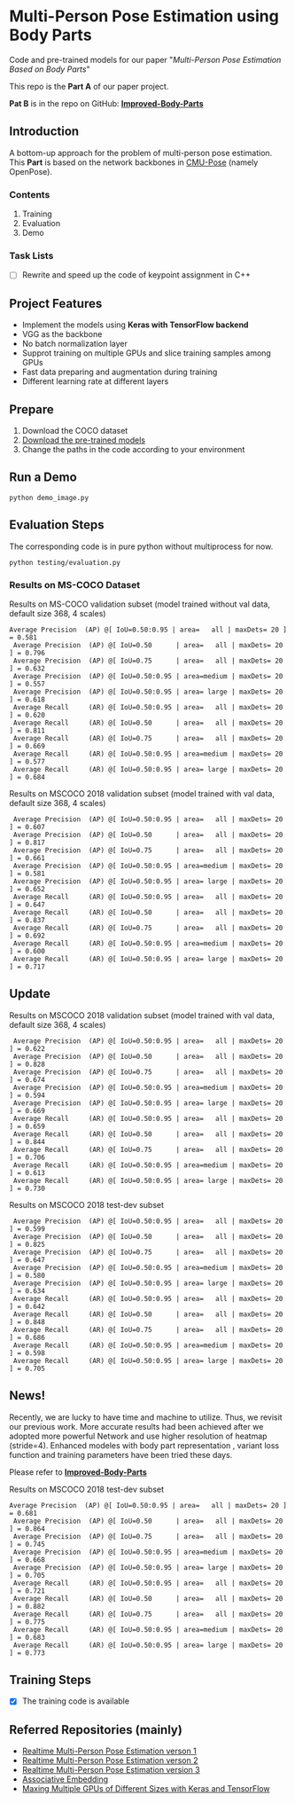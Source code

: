 # Multi-Person Pose Estimation using Body Parts

Code and pre-trained models for our paper "*Multi-Person Pose Estimation Based on Body Parts*"

This repo is the **Part A** of our paper project.

**Pat B** is in the repo on GitHub: [**Improved-Body-Parts**](https://github.com/jialee93/Improved-Body-Parts)



## Introduction

A bottom-up approach for the problem of multi-person pose estimation. This **Part** is based on the network backbones in [CMU-Pose](https://github.com/ZheC/Realtime_Multi-Person_Pose_Estimation) (namely OpenPose). 

### Contents

1. Training 
2. Evaluation 
3. Demo

### Task Lists

- [ ] Rewrite and speed up the code of keypoint assignment in C++ 

## Project Features

- Implement the models using **Keras with TensorFlow backend**
- VGG as the backbone
- No batch normalization layer 
- Supprot training on multiple GPUs and slice training samples among GPUs
- Fast data preparing and augmentation during training
- Different learning rate at different layers

## Prepare

1. Download the COCO dataset 
2. [Download the pre-trained models](https://www.dropbox.com/s/bsr03ahhnaxppnf/model%26demo.rar?dl=0) 
3. Change the paths in the code according to your environment

## Run a Demo

`python demo_image.py`

## Evaluation Steps

The corresponding code is in pure python without multiprocess for now.

`python testing/evaluation.py` 

### Results on MS-COCO  Dataset

Results on MS-COCO validation subset (model trained without val data, default size 368, 4 scales)

```
Average Precision  (AP) @[ IoU=0.50:0.95 | area=   all | maxDets= 20 ] = 0.581
 Average Precision  (AP) @[ IoU=0.50      | area=   all | maxDets= 20 ] = 0.796
 Average Precision  (AP) @[ IoU=0.75      | area=   all | maxDets= 20 ] = 0.632
 Average Precision  (AP) @[ IoU=0.50:0.95 | area=medium | maxDets= 20 ] = 0.557
 Average Precision  (AP) @[ IoU=0.50:0.95 | area= large | maxDets= 20 ] = 0.618
 Average Recall     (AR) @[ IoU=0.50:0.95 | area=   all | maxDets= 20 ] = 0.620
 Average Recall     (AR) @[ IoU=0.50      | area=   all | maxDets= 20 ] = 0.811
 Average Recall     (AR) @[ IoU=0.75      | area=   all | maxDets= 20 ] = 0.669
 Average Recall     (AR) @[ IoU=0.50:0.95 | area=medium | maxDets= 20 ] = 0.577
 Average Recall     (AR) @[ IoU=0.50:0.95 | area= large | maxDets= 20 ] = 0.684
```

Results on MSCOCO 2018 validation subset (model trained with val data, default size 368, 4 scales)

```
 Average Precision  (AP) @[ IoU=0.50:0.95 | area=   all | maxDets= 20 ] = 0.607
 Average Precision  (AP) @[ IoU=0.50      | area=   all | maxDets= 20 ] = 0.817
 Average Precision  (AP) @[ IoU=0.75      | area=   all | maxDets= 20 ] = 0.661
 Average Precision  (AP) @[ IoU=0.50:0.95 | area=medium | maxDets= 20 ] = 0.581
 Average Precision  (AP) @[ IoU=0.50:0.95 | area= large | maxDets= 20 ] = 0.652
 Average Recall     (AR) @[ IoU=0.50:0.95 | area=   all | maxDets= 20 ] = 0.647
 Average Recall     (AR) @[ IoU=0.50      | area=   all | maxDets= 20 ] = 0.837
 Average Recall     (AR) @[ IoU=0.75      | area=   all | maxDets= 20 ] = 0.692
 Average Recall     (AR) @[ IoU=0.50:0.95 | area=medium | maxDets= 20 ] = 0.600
 Average Recall     (AR) @[ IoU=0.50:0.95 | area= large | maxDets= 20 ] = 0.717
```

## Update 

Results on MSCOCO 2018 validation subset (model trained with val data, default size 368, 4 scales)

```
 Average Precision  (AP) @[ IoU=0.50:0.95 | area=   all | maxDets= 20 ] = 0.622
 Average Precision  (AP) @[ IoU=0.50      | area=   all | maxDets= 20 ] = 0.828
 Average Precision  (AP) @[ IoU=0.75      | area=   all | maxDets= 20 ] = 0.674
 Average Precision  (AP) @[ IoU=0.50:0.95 | area=medium | maxDets= 20 ] = 0.594
 Average Precision  (AP) @[ IoU=0.50:0.95 | area= large | maxDets= 20 ] = 0.669
 Average Recall     (AR) @[ IoU=0.50:0.95 | area=   all | maxDets= 20 ] = 0.659
 Average Recall     (AR) @[ IoU=0.50      | area=   all | maxDets= 20 ] = 0.844
 Average Recall     (AR) @[ IoU=0.75      | area=   all | maxDets= 20 ] = 0.706
 Average Recall     (AR) @[ IoU=0.50:0.95 | area=medium | maxDets= 20 ] = 0.613
 Average Recall     (AR) @[ IoU=0.50:0.95 | area= large | maxDets= 20 ] = 0.730
```

Results on MSCOCO 2018 test-dev subset 

```
 Average Precision  (AP) @[ IoU=0.50:0.95 | area=   all | maxDets= 20 ] = 0.599
 Average Precision  (AP) @[ IoU=0.50      | area=   all | maxDets= 20 ] = 0.825
 Average Precision  (AP) @[ IoU=0.75      | area=   all | maxDets= 20 ] = 0.647
 Average Precision  (AP) @[ IoU=0.50:0.95 | area=medium | maxDets= 20 ] = 0.580
 Average Precision  (AP) @[ IoU=0.50:0.95 | area= large | maxDets= 20 ] = 0.634
 Average Recall     (AR) @[ IoU=0.50:0.95 | area=   all | maxDets= 20 ] = 0.642
 Average Recall     (AR) @[ IoU=0.50      | area=   all | maxDets= 20 ] = 0.848
 Average Recall     (AR) @[ IoU=0.75      | area=   all | maxDets= 20 ] = 0.686
 Average Recall     (AR) @[ IoU=0.50:0.95 | area=medium | maxDets= 20 ] = 0.598
 Average Recall     (AR) @[ IoU=0.50:0.95 | area= large | maxDets= 20 ] = 0.705
```

## News!

Recently, we are lucky to have time and machine to utilize. Thus, we revisit our previous work.
More accurate results had been achieved after we adopted more powerful Network and 
use higher resolution of heatmap (stride=4). Enhanced modeles with body part representation
, variant loss function and training parameters have been tried these days. 

Please refer to  [**Improved-Body-Parts**](https://github.com/jialee93/Improved-Body-Parts)

Results on MSCOCO 2018 test-dev subset 
```
Average Precision  (AP) @[ IoU=0.50:0.95 | area=   all | maxDets= 20 ] = 0.681
 Average Precision  (AP) @[ IoU=0.50      | area=   all | maxDets= 20 ] = 0.864
 Average Precision  (AP) @[ IoU=0.75      | area=   all | maxDets= 20 ] = 0.745
 Average Precision  (AP) @[ IoU=0.50:0.95 | area=medium | maxDets= 20 ] = 0.668
 Average Precision  (AP) @[ IoU=0.50:0.95 | area= large | maxDets= 20 ] = 0.705
 Average Recall     (AR) @[ IoU=0.50:0.95 | area=   all | maxDets= 20 ] = 0.721
 Average Recall     (AR) @[ IoU=0.50      | area=   all | maxDets= 20 ] = 0.882
 Average Recall     (AR) @[ IoU=0.75      | area=   all | maxDets= 20 ] = 0.775
 Average Recall     (AR) @[ IoU=0.50:0.95 | area=medium | maxDets= 20 ] = 0.683
 Average Recall     (AR) @[ IoU=0.50:0.95 | area= large | maxDets= 20 ] = 0.773
```

## Training Steps

- [x] The training code is available

    

## Referred Repositories (mainly)

- [Realtime Multi-Person Pose Estimation verson 1](https://github.com/michalfaber/keras_Realtime_Multi-Person_Pose_Estimation)
- [Realtime Multi-Person Pose Estimation verson 2](https://github.com/anatolix/keras_Realtime_Multi-Person_Pose_Estimation)
- [Realtime Multi-Person Pose Estimation version 3](https://github.com/ZheC/Realtime_Multi-Person_Pose_Estimation)
- [Associative Embedding](https://github.com/princeton-vl/pose-ae-train)
- [Maxing Multiple GPUs of Different Sizes with Keras and TensorFlow](https://github.com/jinkos/multi-gpus)
